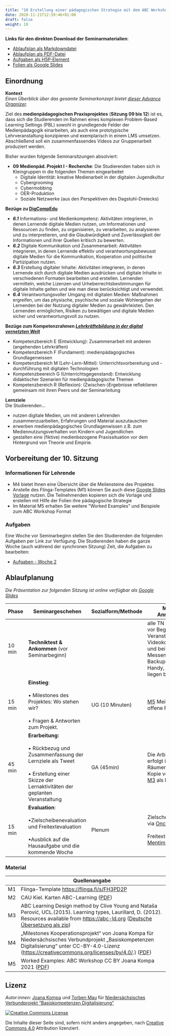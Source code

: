 ```yaml
---
title: "10 Erstellung einer pädagogischen Strategie mit dem ABC Workshop Format"
date: 2020-11-21T12:59:46+01:00
draft: false
weight: 10
---
```



**Links für den direkten Download der Seminarmaterialien**:
* [Ablaufplan als Markdowndatei](https://raw.githubusercontent.com/Lehrerbildung/BKD-github/main/static/mds/10-PaedaKonzept.md)
* [Ablaufplan als PDF-Datei](https://github.com/Lehrerbildung/BKD-github/raw/main/content/PDFs/10-PaedaKonzept.pdf)
* [Aufgaben als H5P-Element](https://github.com/Lehrerbildung/BKD-github/raw/main/content/h5pElemente/10-PaedaKonzept.h5p)
* [Folien als Google Slides](https://docs.google.com/presentation/d/1JAqkCdFw2GGxTtSmocDIXj8cIlHmukLZmDIttbSwUSg/edit?usp=sharing)
<!-- -->

## Einordnung 
**Kontext**   
*Einen Überblick über das gesamte Seminarkonzept bietet [dieser Advance Organizer](https://lehrerbildung.github.io/3_-seminarkonzept/ueberblick/).*

Ziel des **medienpädagogischen Praxisprojektes** (**Sitzung 09 bis 12**) ist es, dass sich die Studierenden im Rahmen eines komplexen Problem-Based Learning Settings (PBL) sowohl in grundlegende Felder der Medienpädagogik einarbeiten, als auch eine prototypische Lehrveranstaltung konzipieren und exemplarisch in einem LMS umsetzen. 
Abschließend soll ein zusammenfassendes Videos zur  Gruppenarbeit produziert werden.


Bisher wurden folgende Seminarsitzungen absolviert:
* **09 Medienpäd. Projekt I - Recherche**: Die Studierenden haben sich in Kleingruppen in die folgenden Themen eingearbeitet 
    * Digitale Identität: kreative Medienarbeit in der digitalen Jugendkultur 
    * Cybergrooming 
    * Cybermobbing 
    * OER-Produktion
    * Soziale Netzwerke (aus den Perspektiven des Dagstuhl-Dreiecks)



**Bezüge zu [DigCompEdu](https://ec.europa.eu/jrc/en/digcompedu)**   
* ***6.1*** Informations- und Medienkompetenz: Aktivitäten integrieren, in denen Lernende digitale Medien nutzen, um Informationen und Ressourcen zu finden, zu organisieren, zu verarbeiten, zu analysieren und zu interpretieren, und die Glaubwürdigkeit und Zuverlässigkeit der Informationen und ihrer Quellen kritisch zu bewerten. 
* ***6.2*** Digitale Kommunikation und Zusammenarbeit: Aktivitäten integrieren, in denen Lernende effektiv und verantwortungsbewusst digitale Medien für die Kommunikation, Kooperation und politische Partizipation nutzen.
* ***6.3***  Erstellung digitaler Inhalte: Aktivitäten integrieren, in denen Lernende sich durch digitale Medien ausdrücken und digitale Inhalte in verschiedenen Formaten bearbeiten und erstellen. Lernenden vermitteln, welche Lizenzen und Urheberrechtsbestimmungen für digitale Inhalte gelten und wie man diese berücksichtigt und verwendet. 
* ***6.4***  Verantwortungsvoller Umgang mit digitalen Medien: Maßnahmen ergreifen, um das physische, psychische und soziale Wohlergehen der Lernenden bei der Nutzung digitaler Medien zu gewährleisten. Den Lernenden ermöglichen, Risiken zu bewältigen und digitale Medien sicher und verantwortungsvoll zu nutzen.

**Bezüge zum Kompetenzrahmen *[Lehrkräftebildung in der digital vernetzten Welt](http://www.lehrerbildungsverbund-niedersachsen.de/index.php?s=KompetenzrahmenLehrkraeftebildunginderdigitalvernetztenWelt)***   

+  Kompetenzbereich E (Entwicklung): Zusammenarbeit mit anderen (angehenden Lehrkräften)
+ Kompetenzbereich F (Fundament): medienpädagogisches Grundlagenwissen
+ Kompetenzbereich M (Lehr-Lern-Mittel): Unterrichtsvorbereitung und -durchführung mit digitalen Technologien
+ Kompetenzbeereich G (Unterrichtsgegenstand): Entwicklung didaktischer Szenarien für medienpädagogische Themen
+ Kompetenzbereich R (Reflexion): (Zwischen-)Ergebnisse reflektieren  gemeinsam mit ihren Peers und der Seminarleitung

 **Lernziele**   
 Die Studierenden... 
 
+ nutzen  digitale Medien, um mit anderen Lehrenden zusammenzuarbeiten, Erfahrungen und Material auszutauschen 
+ erwerben medienpädagogisches Grundlagenwissen  z.B. zum Mediennutzungsverhalten von Kindern und Jugendlichen
+  gestalten  eine (fiktive) medienbezogene Praxissituation vor dem Hintergrund von Theorie und Empirie. 


## Vorbereitung der 10. Sitzung
### Informationen für Lehrende
+ M4 bietet Ihnen eine Übersicht über die Meilensteine des Projektes
+ Anstelle des Flinga-Templates (M1) können Sie auch diese [Google Slides Vorlage](https://docs.google.com/presentation/d/1S828sjl13Hl4RZTDLkiq5IlNy6CU1_GVpDMG6afXat0/edit?usp=sharing) nutzen. Die Teilnehmenden kopieren sich die Vorlage und erstellen mit Hilfe der Folien ihre pädagogische Strategie
+ Im Material M5 erhalten Sie weitere "Worked Examples" und Beispiele zum ABC Workshop Format 


### Aufgaben 

Eine Woche vor Seminarbeginn stellen Sie den Studierenden die folgenden  Aufgaben per Link zur Verfügung. Die Studierenden haben die ganze Woche (auch während der synchronen Sitzung) Zeit, die Aufgaben zu bearbeiten:

* [Aufgaben - Woche 2](https://lehrerbildung.github.io/5_aufgaben/session10_aufgaben_h5p/)



## Ablaufplanung 

*Die Präsentation zur folgenden Sitzung ist online verfügbar als [Google Slides](https://docs.google.com/presentation/d/1JAqkCdFw2GGxTtSmocDIXj8cIlHmukLZmDIttbSwUSg/edit?usp=sharing)*

| Phase | Seminargeschehen | Sozialform/Methode | Material & Anmerkungen |
| -------- | -------- | -------- | -------- |
| 10 min |  **Techniktest & Ankommen** (vor Seminarbeginn) |  |alle TN sind 10 min vor Beginn der Veranstaltung im Videokonferenzraum  und bei einem Messenger (als Backup) online. Handy, Stift und Zettel liegen bereit  |
| 15 min | **Einstieg**: <br></br>  • Milestones des Projektes: Wo stehen wir? <br></br> • Fragen & Antworten zum Projekt. |UG (10 Minuten) | [M5]((https://github.com/Lehrerbildung/BKD-github/raw/main/content/PDFs/10_milestones_cc.pdf)) Meilensteine + offene Fragen klären.|
| 45 min | **Erarbeitung:** <br></br>  • Rückbezug und Zusammenfassung der Lernziele als Tweet <br></br>  • Erstellung einer Skizze der Lernaktivitäten der geplanten Veranstaltung| GA (45min) | Die Arbeitsphase erfolgt in Break-Out-Räumen anhand einer Kopie von [M1](https://flinga.fi/s/FH3PD2P). [M2](https://www.einfachgutelehre.uni-kiel.de/wp-content/uploads/2019/11/Karten_ABC-Learning.pdf) und [M3]((https://abc-ld.org/wp-content/uploads/2021/03/ABC_LD-German-1.zip)) als Hilfe. |
| 15 min | **Evaluation**: <br></br>•Zielscheibenevaluation und Freitextevaluation <br></br>•Ausblick auf die Hausaufgabe und die kommende Woche | Plenum | Zielscheibenevaluation via [Oncoo](https://oncoo.de/oncoo.php) <br></br> Freitextevaluation via [Mentimeter](https://menti.com/)|



### Material 
|  | Quellenangabe | 
| -------- | -------- | 
| M1     | Flinga-Template https://flinga.fi/s/FH3PD2P  | 
| M2     | CAU Kiel. Karten ABC-Learning ([PDF](https://www.einfachgutelehre.uni-kiel.de/wp-content/uploads/2019/11/Karten_ABC-Learning.pdf))  | 
| M3     | ABC Learning Design method by Clive Young and Nataša Perović, UCL.(2015). Learning types, Laurillard, D. (2012). Resources available from https://abc-ld.org ([Deutsche Übersetzung als zip](https://abc-ld.org/wp-content/uploads/2021/03/ABC_LD-German-1.zip)) | | 
| M4  |  „Milestones Kooperationsprojekt“ von Joana Kompa für Niedersächsisches Verbundprojekt „Basiskompetenzen Digitalisierung“ unter CC-BY-4.0-Lizenz (https://creativecommons.org/licenses/by/4.0/.) ([PDF](https://github.com/Lehrerbildung/BKD-github/raw/main/content/PDFs/10_milestones_cc.pdf))| 
| M5 | Worked Examples: ABC Workshop CC BY Joana Kompa 2021 ([PDF](https://github.com/Lehrerbildung/BKD-github/raw/main/content/PDFs/10_Worked_Examples_17.05.21.pdf)) | 





## Lizenz
*Autor:innen:* [Joana Kompa](https://joanakompa.com/) und [Torben Mau](https://www.torbenmau.de) für [Niedersächsisches Verbundprojekt “Basiskompetenzen Digitalisierung”](http://www.lehrerbildungsverbund-niedersachsen.de/index.php?s=ProjektBasiskompetenzenDigitalisierung)

<a rel="license" href="http://creativecommons.org/licenses/by/4.0/"><img alt="Creative Commons License" style="border-width:0" src="https://i.creativecommons.org/l/by/4.0/88x31.png" /></a><br/><p>Die Inhalte dieser Seite sind, sofern nicht anders angegeben, nach <a rel="license" href="http://creativecommons.org/licenses/by/4.0/">Creative Commons 4.0</a> Attribution lizenziert.</p>



